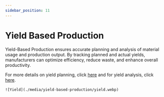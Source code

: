 ```yaml
---
sidebar_position: 11
---
```


# Yield Based Production

Yield-Based Production ensures accurate planning and analysis of material usage and production output. By tracking planned and actual yields, manufacturers can optimize efficiency, reduce waste, and enhance overall productivity.

For more details on yield planning, click [here](../../user-guide/formulations-and-bill-of-materials/bill-of-materials/bom-planned-yield.md) and for yield analysis, click [here](../../user-guide/formulations-and-bill-of-materials/bill-of-materials/yield-analysis.md).

    ![Yield](./media/yield-based-production/yield.webp)
